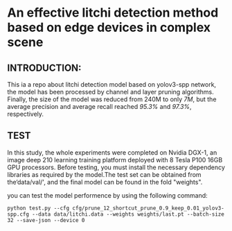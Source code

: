 # An effective litchi detection method based on edge devices in complex scene

## INTRODUCTION:
This ia a repo about litchi detection model based on yolov3-spp network, the model has been processed by channel and layer pruning algorithms. Finally, the size of the model was reduced from 240M to only *7M*, but the average precision and average recall reached *95.3%* and *97.3%*, respectively.

## TEST
In this study, the whole experiments were completed on Nvidia DGX-1, an image deep 210 learning training platform deployed with 8 Tesla P100 16GB GPU processors. Before testing, you must install the necessary dependency libraries as required by the model.The test set can be obtained from the‘data/val/', and the final model can be found in the fold "weights". 

you can test the model performence by using the following command:

``` 
python test.py --cfg cfg/prune_12_shortcut_prune_0.9_keep_0.01_yolov3-spp.cfg --data data/litchi.data --weights weights/last.pt --batch-size 32 --save-json --device 0 
``` 
